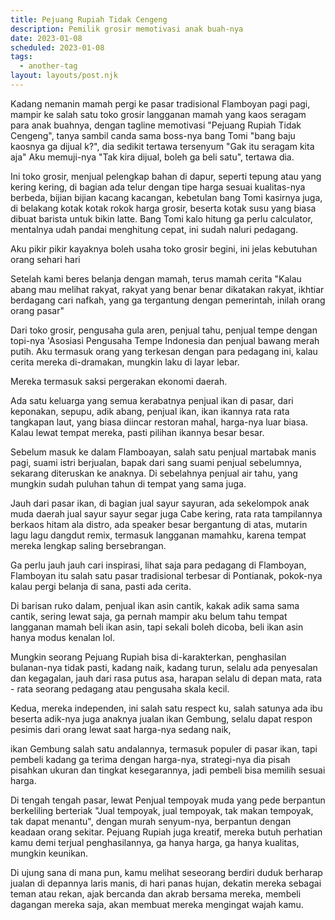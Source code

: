```yaml
---
title: Pejuang Rupiah Tidak Cengeng
description: Pemilik grosir memotivasi anak buah-nya
date: 2023-01-08
scheduled: 2023-01-08
tags:
  - another-tag
layout: layouts/post.njk
---
```


Kadang nemanin mamah pergi ke pasar tradisional Flamboyan pagi pagi, mampir ke salah satu toko grosir langganan mamah yang kaos seragam para anak buahnya, dengan tagline memotivasi "Pejuang Rupiah Tidak Cengeng", tanya sambil canda sama boss-nya bang Tomi "bang baju kaosnya ga dijual k?", dia sedikit tertawa tersenyum "Gak itu seragam kita aja" Aku memuji-nya "Tak kira dijual, boleh ga beli satu", tertawa dia.

Ini toko grosir, menjual pelengkap bahan di dapur, seperti tepung atau yang kering kering, di bagian ada telur dengan tipe harga sesuai kualitas-nya berbeda, bijian bijian kacang kacangan, kebetulan bang Tomi kasirnya juga, di belakang kotak kotak rokok harga grosir, beserta kotak susu yang biasa dibuat barista untuk bikin latte. Bang Tomi kalo hitung ga perlu calculator, mentalnya udah pandai menghitung cepat, ini sudah naluri pedagang.

Aku pikir pikir kayaknya boleh usaha toko grosir begini, ini jelas kebutuhan orang sehari hari

Setelah kami beres belanja dengan mamah, terus mamah cerita "Kalau abang mau melihat rakyat, rakyat yang benar benar dikatakan rakyat, ikhtiar berdagang cari nafkah, yang ga tergantung dengan pemerintah, inilah orang orang pasar"

Dari toko grosir, pengusaha gula aren, penjual tahu, penjual tempe dengan topi-nya 'Asosiasi Pengusaha Tempe Indonesia dan penjual bawang merah putih. Aku termasuk orang yang terkesan dengan para pedagang ini, kalau cerita mereka di-dramakan, mungkin laku di layar lebar.

Mereka termasuk saksi pergerakan ekonomi daerah.

Ada satu keluarga yang semua kerabatnya penjual ikan di pasar, dari keponakan, sepupu, adik abang, penjual ikan, ikan ikannya rata rata tangkapan laut, yang biasa diincar restoran mahal, harga-nya luar biasa. Kalau lewat tempat mereka, pasti pilihan ikannya besar besar.

Sebelum masuk ke dalam Flamboayan, salah satu penjual martabak manis pagi, suami istri berjualan, bapak dari sang suami penjual sebelumnya, sekarang diteruskan ke anaknya. Di sebelahnya penjual air tahu, yang mungkin sudah puluhan tahun di tempat yang sama juga.

Jauh dari pasar ikan, di bagian jual sayur sayuran, ada sekelompok anak muda daerah jual sayur sayur segar juga Cabe kering, rata rata tampilannya berkaos hitam ala distro, ada speaker besar bergantung di atas, mutarin lagu lagu dangdut remix, termasuk langganan mamahku, karena tempat mereka lengkap saling bersebrangan.

Ga perlu jauh jauh cari inspirasi, lihat saja para pedagang di Flamboyan, Flamboyan itu salah satu pasar tradisional terbesar di Pontianak, pokok-nya kalau pergi belanja di sana, pasti ada cerita.

Di barisan ruko dalam, penjual ikan asin cantik, kakak adik sama sama cantik, sering lewat saja, ga pernah mampir aku belum tahu tempat langganan mamah beli ikan asin, tapi sekali boleh dicoba, beli ikan asin hanya modus kenalan lol.

Mungkin seorang Pejuang Rupiah bisa di-karakterkan, penghasilan bulanan-nya tidak pasti, kadang naik, kadang turun, selalu ada penyesalan dan kegagalan, jauh dari rasa putus asa, harapan selalu di depan mata, rata - rata seorang pedagang atau pengusaha skala kecil.

Kedua, mereka independen, ini salah satu respect ku, salah satunya ada ibu beserta adik-nya juga anaknya jualan ikan Gembung, selalu dapat respon pesimis dari orang lewat saat harga-nya sedang naik, 

ikan Gembung salah satu andalannya, termasuk populer di pasar ikan, tapi pembeli kadang ga terima dengan harga-nya, strategi-nya dia pisah pisahkan ukuran dan tingkat kesegarannya, jadi pembeli bisa memilih sesuai harga.

Di tengah tengah pasar, lewat Penjual tempoyak muda yang pede berpantun berkeliling berteriak "Jual tempoyak, jual tempoyak, tak makan tempoyak, tak dapat menantu", dengan murah senyum-nya, berpantun dengan keadaan orang sekitar. Pejuang Rupiah juga kreatif, mereka butuh perhatian kamu demi terjual penghasilannya, ga hanya harga, ga hanya kualitas, mungkin keunikan.

Di ujung sana di mana pun, kamu melihat seseorang berdiri duduk berharap jualan di depannya laris manis, di hari panas hujan, dekatin mereka sebagai teman atau rekan, ajak bercanda dan akrab bersama mereka, membeli dagangan mereka saja, akan membuat mereka mengingat wajah kamu.